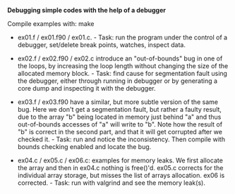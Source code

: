 **Debugging simple codes with the help of a debugger**

Compile examples with: make

- ex01.f / ex01.f90 / ex01.c. 
      -	Task: run the program under the control of a debugger, set/delete break points, watches, inspect data.

- ex02.f / ex02.f90 / ex02.c introduce an "out-of-bounds" bug in one of the loops, by increasing the loop length without 
  changing the size of the allocated memory block. 
      - Task: find cause for segmentation fault using the debugger, either through running in debugger or by generating 
        a core dump and inspecting it with the debugger.

- ex03.f / ex03.f90 have a similar, but more subtle version of the same bug. Here we don't get a segmentation fault, 
  but rather a faulty result, due to the array "b" being located in memory just behind "a" and thus out-of-bounds accesses 
  of "a" will write to "b". Note how the result of "b" is correct in the second part, and that it will get corrupted after 
  we checked it. 
      - Task: run and notice the inconsistency. Then compile with bounds checking enabled and locate the bug.

- ex04.c / ex05.c / ex06.c: examples for memory leaks. We first allocate the array and then in ex04.c nothing is free()'d. 
  ex05.c corrects for the individual array storage, but misses the list of arrays allocation. ex06 is corrected. 
      - Task: run with valgrind and see the memory leak(s).

